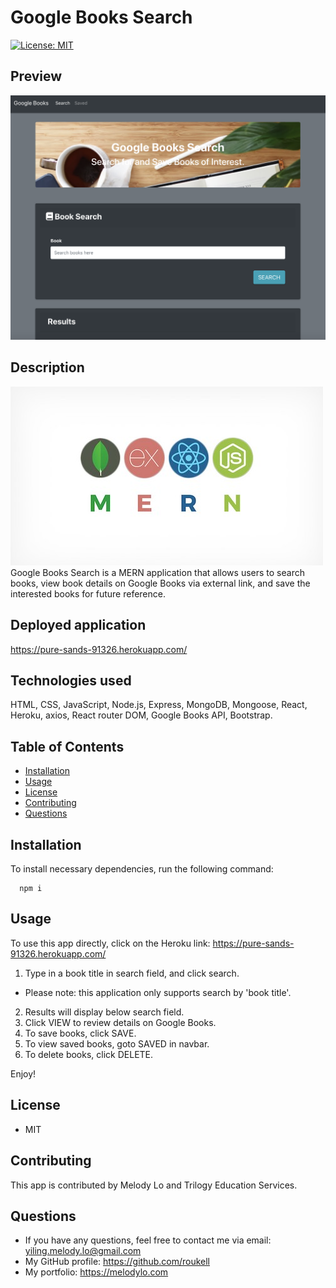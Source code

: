 
  # Google Books Search
  [![License: MIT](https://img.shields.io/badge/License-MIT-yellow.svg)](https://opensource.org/licenses/MIT)

  ## Preview
  ![img](./image/preview.png)

  ## Description
  ![img](./image/mern.jpeg)  
  Google Books Search is a MERN application that allows users to search books, view book details on Google Books via external link, and save the interested books for future reference.

  ## Deployed application
  https://pure-sands-91326.herokuapp.com/
  
  ## Technologies used
  HTML, CSS, JavaScript, Node.js, Express, MongoDB, Mongoose, React, Heroku, axios, React router DOM, Google Books API, Bootstrap.

  ## Table of Contents
  * [Installation](#installation)
  * [Usage](#Usage)
  * [License](#License)
  * [Contributing](#Contributing)
  * [Questions](#Questions)

  ## Installation
  To install necessary dependencies, run the following command:

      npm i

  ## Usage
  To use this app directly, click on the Heroku link: https://pure-sands-91326.herokuapp.com/

  1. Type in a book title in search field, and click search.
  * Please note: this application only supports search by 'book title'.
  2. Results will display below search field. 
  3. Click VIEW to review details on Google Books.
  4. To save books, click SAVE.
  5. To view saved books, goto SAVED in navbar.
  6. To delete books, click DELETE.

  Enjoy!

  ## License
  * MIT

  ## Contributing
  This app is contributed by Melody Lo and Trilogy Education Services.


  ## Questions
  * If you have any questions, feel free to contact me via email: yiling.melody.lo@gmail.com
  * My GitHub profile: https://github.com/roukell
  * My portfolio: https://melodylo.com

  
  